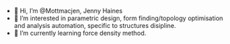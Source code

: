- 👋 Hi, I’m @Mottmacjen, Jenny Haines
- 👀 I’m interested in parametric design, form finding/topology optimisation and analysis automation, specific to structures disipline.
- 🌱 I’m currently learning force density method.


<!---
Mottmacjen/Mottmacjen is a ✨ special ✨ repository because its `README.md` (this file) appears on your GitHub profile.
You can click the Preview link to take a look at your changes.
--->
